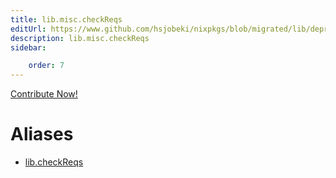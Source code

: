 ```yaml
---
title: lib.misc.checkReqs
editUrl: https://www.github.com/hsjobeki/nixpkgs/blob/migrated/lib/deprecated.nix#L78C15
description: lib.misc.checkReqs
sidebar:

    order: 7
---
```


<a href="https://www.github.com/hsjobeki/nixpkgs/blob/migrated/lib/deprecated.nix#L78C15">Contribute Now!</a>


# Aliases

- [lib.checkReqs](/nix-doc-comments/reference/lib/lib-checkreqs)


